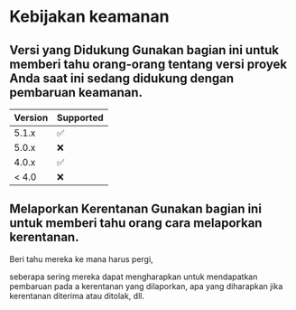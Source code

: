 # Kebijakan keamanan 
## Versi yang Didukung Gunakan bagian ini untuk memberi tahu orang-orang tentang versi proyek Anda saat ini sedang didukung dengan pembaruan keamanan.

| Version | Supported          |
| ------- | ------------------ |
| 5.1.x   | :white_check_mark: |
| 5.0.x   | :x:                |
| 4.0.x   | :white_check_mark: |
| < 4.0   | :x:                |

## Melaporkan Kerentanan Gunakan bagian ini untuk memberi tahu orang cara melaporkan kerentanan. 

Beri tahu mereka ke mana harus pergi, 

seberapa sering mereka dapat mengharapkan untuk mendapatkan pembaruan pada a kerentanan yang dilaporkan, apa yang diharapkan jika kerentanan diterima atau ditolak, dll.

